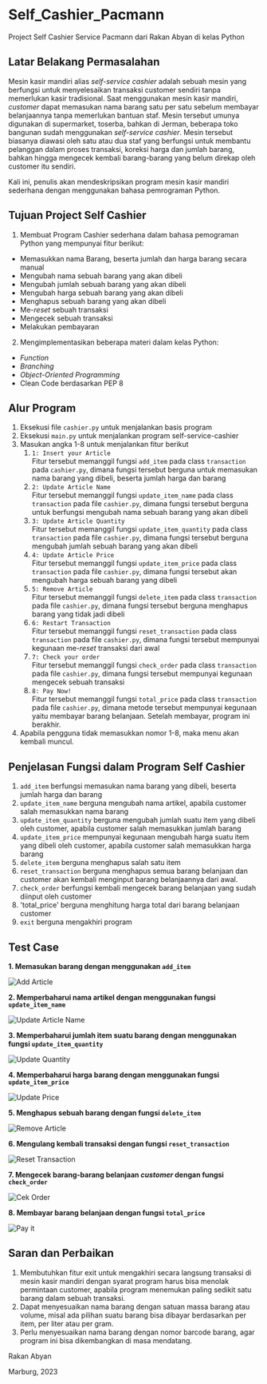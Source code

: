 # Self_Cashier_Pacmann
Project Self Cashier Service Pacmann dari Rakan Abyan di kelas Python 

## Latar Belakang Permasalahan

Mesin kasir mandiri alias _self-service cashier_ adalah sebuah mesin yang berfungsi untuk menyelesaikan transaksi customer sendiri tanpa memerlukan kasir tradisional. Saat menggunakan mesin kasir mandiri, _customer_ dapat memasukan nama barang satu per satu sebelum membayar belanjaannya tanpa memerlukan bantuan staf. Mesin tersebut umunya digunakan di supermarket, toserba, bahkan di Jerman, beberapa toko bangunan sudah menggunakan _self-service cashier_. Mesin tersebut biasanya diawasi oleh satu atau dua staf yang berfungsi untuk membantu pelanggan dalam proses transaksi, koreksi harga dan jumlah barang, bahkan hingga mengecek kembali barang-barang yang belum direkap oleh customer itu sendiri.

Kali ini, penulis akan mendeskripsikan program mesin kasir mandiri sederhana dengan menggunakan bahasa pemrograman Python.  

## Tujuan Project Self Cashier
1. Membuat Program Cashier sederhana dalam bahasa pemograman Python yang mempunyai fitur berikut: 
  - Memasukkan nama Barang, beserta jumlah dan harga barang secara manual
  - Mengubah nama sebuah barang yang akan dibeli
  - Mengubah jumlah sebuah barang yang akan dibeli 
  - Mengubah harga sebuah barang yang akan dibeli
  - Menghapus sebuah barang yang akan dibeli
  - Me-_reset_ sebuah transaksi
  - Mengecek sebuah transaksi
  - Melakukan pembayaran
  
2. Mengimplementasikan beberapa materi dalam kelas Python:
  - _Function_
  - _Branching_
  - _Object-Oriented Programming_
  - Clean Code berdasarkan PEP 8
  
 ## Alur Program
 
 1. Eksekusi file ``cashier.py`` untuk menjalankan basis program
 2. Eksekusi ``main.py`` untuk menjalankan program self-service-cashier
 3. Masukan angka 1-8 untuk menjalankan fitur berikut
    1. ``1: Insert your Article`` <br>
    Fitur tersebut memanggil fungsi ``add_item`` pada class ``transaction`` pada ``cashier.py``, dimana fungsi tersebut berguna untuk memasukan nama barang yang dibeli, beserta jumlah harga dan barang
    2. ``2: Update Article Name``<br>
    Fitur tersebut memanggil fungsi ``update_item_name`` pada class ``transaction`` pada file ``cashier.py``, dimana fungsi tersebut berguna untuk berfungsi mengubah nama sebuah barang yang akan dibeli
    3. ``3: Update Article Quantity``<br> 
    Fitur tersebut memanggil fungsi ``update_item_quantity`` pada class ``transaction`` pada file ``cashier.py``, dimana fungsi tersebut berguna mengubah jumlah sebuah barang yang akan dibeli
    4. ``4: Update Article Price`` <br> Fitur tersebut memanggil fungsi ``update_item_price`` pada class ``transaction`` pada file ``cashier.py``, dimana fungsi tersebut akan mengubah harga sebuah barang yang dibeli
    5. ``5: Remove Article``<br> Fitur tersebut memanggil fungsi ``delete_item`` pada class ``transaction`` pada file ``cashier.py``, dimana fungsi tersebut berguna menghapus barang yang tidak jadi dibeli
    6. ``6: Restart Transaction``<br> Fitur tersebut memanggil fungsi ``reset_transaction`` pada class ``transaction`` pada file ``cashier.py``, dimana fungsi tersebut mempunyai kegunaan me-_reset_ transaksi dari awal
    7. ``7: Check your order``<br> Fitur tersebut memanggil fungsi ``check_order`` pada class ``transaction`` pada file ``cashier.py``, dimana fungsi tersebut mempunyai kegunaan mengecek sebuah transaksi
    8. ``8: Pay Now!`` <br> Fitur tersebut memanggil fungsi ``total_price`` pada class ``transaction`` pada file ``cashier.py``, dimana metode tersebut mempunyai kegunaan yaitu membayar barang belanjaan. Setelah membayar, program ini berakhir.
  4. Apabila pengguna tidak memasukkan nomor 1-8, maka menu akan kembali muncul.

 ## Penjelasan Fungsi dalam Program Self Cashier
 
 1. ``add_item`` berfungsi memasukan nama barang yang dibeli, beserta jumlah harga dan barang 
 2. `update_item_name` berguna mengubah nama artikel, apabila customer salah memasukkan nama barang
 3. `update_item_quantity` berguna mengubah jumlah suatu item yang dibeli oleh customer, apabila customer salah memasukkan jumlah barang
 4. `update_item_price` mempunyai kegunaan mengubah harga suatu item yang dibeli oleh customer, apabila customer salah memasukkan harga barang
 5. `delete_item` berguna menghapus salah satu item 
 6. `reset_transaction` berguna menghapus semua barang belanjaan dan customer akan kembali menginput barang belanjaannya dari awal.
 7. `check_order` berfungsi kembali mengecek barang belanjaan yang sudah diinput oleh customer
 8. 'total_price' berguna menghitung harga total dari barang belanjaan customer
 9. `exit` berguna mengakhiri program
 
 ## Test Case
 **1. Memasukan barang dengan menggunakan `add_item`**
 
 ![Add Article](https://user-images.githubusercontent.com/92530633/218282106-0633ac53-5b4e-4459-be90-74f9bb10660a.png)
 
 **2. Memperbaharui nama artikel dengan menggunakan fungsi `update_item_name`**
 
 ![Update Article Name](https://user-images.githubusercontent.com/92530633/218282134-944df3a3-74dc-4081-9a23-22b2a09e10cf.png)
 
 **3. Memperbaharui jumlah item suatu barang dengan menggunakan fungsi `update_item_quantity`**
 
 ![Update Quantity](https://user-images.githubusercontent.com/92530633/218282203-6c1bef25-a25b-4f7d-b092-ae0ed86b4eec.png)
 
 **4. Memperbaharui harga barang dengan menggunakan fungsi `update_item_price`**
 
 ![Update Price](https://user-images.githubusercontent.com/92530633/218282315-f57c91ec-11d3-404a-93a9-8317f158e6e4.png)

 **5. Menghapus sebuah barang dengan fungsi `delete_item`**
 
 ![Remove Article](https://user-images.githubusercontent.com/92530633/218282318-1ed01bdb-9d22-4147-9529-a784176b9b08.png)

 **6. Mengulang kembali transaksi dengan fungsi `reset_transaction`**
 
 ![Reset Transaction](https://user-images.githubusercontent.com/92530633/218282323-3557cef0-3715-4dd1-b35b-094bc3aa0f84.png)

 **7. Mengecek barang-barang belanjaan _customer_ dengan fungsi `check_order`**
 
 ![Cek Order](https://user-images.githubusercontent.com/92530633/218282326-cab86456-4a17-4999-b36c-8c0c3fec998a.png)

 **8. Membayar barang belanjaan dengan fungsi `total_price`**
 
 ![Pay it](https://user-images.githubusercontent.com/92530633/218282327-e9eae38c-38ba-46a0-9da9-26fc361fac5f.png)

## Saran dan Perbaikan

1. Membutuhkan fitur exit untuk mengakhiri secara langsung transaksi di mesin kasir mandiri dengan syarat program harus bisa menolak permintaan customer, apabila program menemukan paling sedikit satu barang dalam sebuah transaksi. 
2. Dapat menyesuaikan nama barang dengan satuan massa barang atau volume, misal ada pilihan suatu barang bisa dibayar berdasarkan per item, per liter atau per gram. 
3. Perlu menyesuaikan nama barang dengan nomor barcode barang, agar program ini bisa dikembangkan di masa mendatang.

Rakan Abyan

Marburg, 2023 


 
